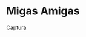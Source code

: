 # Migas Amigas
[Captura](https://raw.githubusercontent.com/seddin/migasamigas/master/screenshot.png "Captura")
